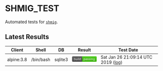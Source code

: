 SHMIG_TEST
=================

Automated tests for [`shmig`](https://github.com/mbucc/shmig/blob/master/shmig).


Latest Results
-----------------

| Client | Shell | DB  | Result | Test Date |
| ------ | ----- | --- | ------ | --------- |
| alpine:3.8 | /bin/bash | sqlite3 | ![](https://raw.githubusercontent.com/mbucc/shmig_test/master/badges/alpine-3.8-bash-sqlite3.png?1548536954) | Sat Jan 26 21:09:14 UTC 2019 ([log](https://raw.githubusercontent.com/mbucc/shmig_test/master/logs/alpine-3.8-bash-sqlite3.out?1548536954)) |
